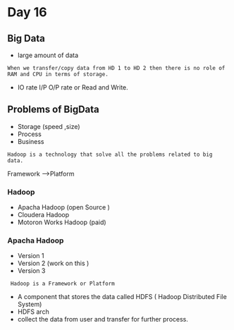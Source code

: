 # Day 16
## Big Data 
* large amount of data 
```
When we transfer/copy data from HD 1 to HD 2 then there is no role of  RAM and CPU in terms of storage.
```
* IO rate I/P O/P rate or Read and Write.

## Problems of BigData
* Storage (speed ,size)
* Process
* Business

```
Hadoop is a technology that solve all the problems related to big data.
```
Framework -->Platform 
### Hadoop
* Apacha Hadoop (open Source )
* Cloudera Hadoop
* Motoron Works Hadoop (paid)

### Apacha Hadoop 
* Version 1 
* Version 2 (work on this )
* Version 3 

```
 Hadoop is a Framework or Platform 
 ```
 * A component that stores the data called  HDFS ( Hadoop Distributed File System)
 * HDFS arch 
*  collect the data from user and transfer for further process.
